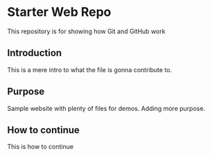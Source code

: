# Starter Web Repo

This repository is for showing how Git and GitHub work
## Introduction

This is a mere intro to what the file is gonna contribute to.

## Purpose

Sample website with plenty of files for demos. Adding more purpose.

## How to continue

This is how to continue
